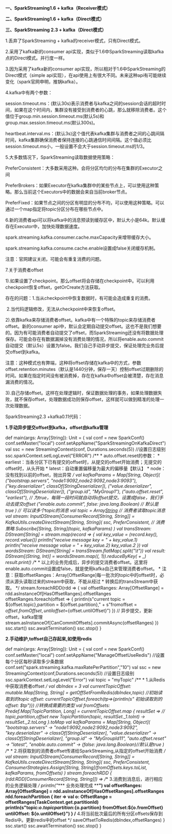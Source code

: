 **一、SparkStreaming1.6 + kafka（Receiver模式）**

**二、SparkStreaming1.6 + kafka（Direct模式）**

**三、SparkStreaming 2.3 + kafka（Direct模式）**

1.丢弃了SparkStreaming + kafka的receiver模式，只有Direct模式。

2.采用了kafka新的consumer api实现，类似于1.6中SparkStreaming读取kafka点的Direct模式。并行度一样。

3.因为采用了kafka新的consumer api实现，所以相对于1.6中SparkStreaming的Direct模式（simple api实现），在api使用上有很大不同。未来这种api有可能继续变化（spark官网申明，推锅kafka）。

4.kafka中有两个参数：

session.timeout.ms：(默认30s)表示消费者与kafka之间的session会话的超时时间，如果在这个时间内，集群没有接受到消费者的心跳，那么就移除消费者。这个值位于group.min.session.timeout.ms(默认5s)和group.max.session.timeout.ms(默认300s)。

heartbeat.interval.ms：(默认3s)这个值代表kafka集群与消费者之间的心跳间隔时间，kafka集群确保消费者保持连接的心跳通信时间间隔。这个值必须比session.timeout.ms小，一般设置不会大于session.timeout.ms的1/3。

5.大多数情况下，SparkStreaming读取数据使用策略：

 PreferConsistent：大多数采用这种。会将分区均匀的分布在集群的Executor之间

 PreferBrokers：如果Executor在kafka集群中的某些节点上，可以使用这种策略。那么当前这个Executors中的数据会来自当前broker节点。

 PreferFixed：如果节点之间的分区有明显的分布不均，可以使用这种策略。可以通过一个map指定将topic分区分布在哪些节点中。

6.新的消费者api可以将kafka中的消息预读到缓存区中，默认大小是64k。默认缓存在Executor中，加快处理数据速度。

 spark.streaming.kafka.consumer.cache.maxCapacity来增带缓存大小。

 spark.streaming.kafka.consume.cache.enable设置成false关闭缓存机制。

注意：官网建议关闭，可能会有重复消费的问题。

7.关于消费者offset

 1).如果设置了checkpoint。那么offset将会存储在checkpoint中。可以利用checkpoint恢复offset，getOrCreate方法获取。

   存在的问题：1.当从checkpoint中恢复数据时，有可能会造成重复的消费。

​            		 2.当代码逻辑修改，无法从checkpoint中来恢复offset。

 2).依靠kafka来存储消费者offset。kafka中有一个特殊的topic来存储消费者offset。新的consumer api中，默认会定期自动提交offset。这也不是我们想要的。因为有可能消费者自动提交了offset，而SparkStreaming还没有将数据处理保存。可能会存在有数据漏掉没有消费处理的情况，所以将enable.auto.commit自动提交（默认5s）设置为false。我们自己手动异步提交，保证处理完业务后提交offset到kafka。

注意：这种模式也有弊端，这种将offset存储在kafka中的方式，参数offset.retention.minutes（默认是1440分钟，保存一天）控制offset过期删除的时间。如果在指定时间没有被消费掉，存在在kafka中offset会被清楚，存在消息漏消费的情况。

 3).自己存储offset。这样在处理逻辑时，保证数据处理的事务，如果处理数据失败，就不保存offset，处理数据成功则保存offset，这样就可以做到精准的处理一次处理数据。

SparkStreaming2.3 +kafka0.11代码：

**1.手动异步提交offset到kafka，offset由kafka管理**

def main(args: Array[String]): Unit = {  val conf = new SparkConf()  conf.setMaster("local")  conf.setAppName("SparkStreamingOnKafkaDirect")  val ssc = new StreamingContext(conf, Durations.seconds(5))  //设置日志级别  ssc.sparkContext.setLogLevel("ERROR")   /**   * auto.offset.reset的参数：   * earliest：当各分区下已有提交的offset时，从提交的offset开始消费；无提交的offset时，从头开始   * latest：自动重置偏移量为最大的偏移量【默认】   * node：没有找到以前的offset，抛出异常   */  val kafkaParams = Map[String, Object](    ("bootstrap.servers", "node1:9092,node2:9092,node3:9093"),    ("key.deserializer", classOf[StringDeserializer]),    ("value.deserializer", classOf[StringDeserializer]),    ("group.id", "MyGroup1"),    ("auto.offset.reset", "earliest"),    // 为true，每隔一段时间就自动将offset提交。设置成false，我们手动去提交offset    ("enable.auto.commit", false: java.lang.Boolean) // 默认是true  )   // 可以读多个topic的消息  val topic = Array[String]("topic1220")  // 消费者读取topic消息  val stream: InputDStream[ConsumerRecord[String, String]] = KafkaUtils.createDirectStream[String, String](    ssc,    PreferConsistent, // 消费策略    Subscribe[String, String](topic, kafkaParams)  )   val transStream: DStream[String] = stream.map(record => {    val key_value = (record.key(), record.value())    println("receive message key = " + key_value._1)    println("receive message value = " + key_value._2)    key_value._2  })   val wordsStream: DStream[String] = transStream.flatMap(_.split("\t"))  val result: DStream[(String, Int)] = wordsStream.map((_, 1)).reduceByKey(_ + _)  result.print()   /**   * 以上的业务完成后，异步的提交消费者offset。这里将enable.auto.commit设置成false，就是使用kafka自己来管理消费者offset。   * 注意：获取offsetRanges：Array[OffsetRange]每一批次的topic中的offset时，必须从源头读取过来的stream中获取，不能从经过   * 转换后的transStream中获取。   */  stream.foreachRDD(rdd => {    val offsetRanges: Array[OffsetRange] = rdd.asInstanceOf[HasOffsetRanges].offsetRanges     offsetRanges.foreach(offset => {      println(s"current topic = ${offset.topic},partition = ${offset.partition}," +        s"fromoffset = ${offset.fromOffset},untiloffset=${offset.untilOffset}")    })     // 异步提交，更新offset，kafka管理    stream.asInstanceOf[CanCommitOffsets].commitAsync(offsetRanges)  })   ssc.start()  ssc.awaitTermination()  ssc.stop() } 

**2.手动维护,toffset自己存起来,如使用redis**

def main(args: Array[String]): Unit = {  val conf = new SparkConf()  conf.setMaster("local")  conf.setAppName("ManageOffsetUseRedis")  //设置每个分区每秒读取多少条数据  conf.set("spark.streaming.kafka.maxRatePerPartition","10")   val ssc = new StreamingContext(conf,Durations.seconds(5))  //设置日志级别  ssc.sparkContext.setLogLevel("Error")   val topic = "myTopic"   /**    * 1.从Redis中获取消费者offset    */  val dbIndex = 3  val currentTopicOffset: mutable.Map[String, String] = getOffSetFromRedis(dbIndex,topic)  //初始读取到的topic offset:  currentTopicOffset.foreach(tp=>{println(s" 初始读取到的offset: $tp")})   //转换成需要的类型  val fromOffsets: Predef.Map[TopicPartition, Long] = currentTopicOffset.map { resultSet =>    // topic,partition,offset    new TopicPartition(topic, resultSet._1.toInt) -> resultSet._2.toLong  }.toMap   val kafkaParams = Map[String, Object](    "bootstrap.servers" -> "node1:9092,node2:9092,node3:9092",    "key.deserializer" -> classOf[StringDeserializer],    "value.deserializer" -> classOf[StringDeserializer],    "group.id" -> "MyGroupId11",    "auto.offset.reset" -> "latest",    "enable.auto.commit" -> (false: java.lang.Boolean)//默认是true  )   /**    * 2.将获取到的消费者offset传递给SparkStreaming,从指定的offset开始消费    */  val stream: InputDStream[ConsumerRecord[String, String]] = KafkaUtils.createDirectStream[String, String](    ssc,    PreferConsistent,    ConsumerStrategies.Assign[String, String](fromOffsets.keys.toList, kafkaParams, fromOffsets)  )   stream.foreachRDD { (rdd:RDD[ConsumerRecord[String, String]]) =>     /** 3.消费到消息后，进行相应的业务逻辑处理 */    println("**** 业务处理完成  ****")     val offsetRanges: Array[OffsetRange] = rdd.asInstanceOf[HasOffsetRanges].offsetRanges     rdd.foreachPartition { iter =>      val o: OffsetRange = offsetRanges(TaskContext.get.partitionId)      println(s"topic:${o.topic}  partition:${o.partition}  fromOffset:${o.fromOffset}  untilOffset: ${o.untilOffset}")    }     /** 4.将当前批次最后的所有分区offsets保存到Redis中。更新redis中的offset */    saveOffsetToRedis(dbIndex,offsetRanges)  }   ssc.start()  ssc.awaitTermination()  ssc.stop() } 